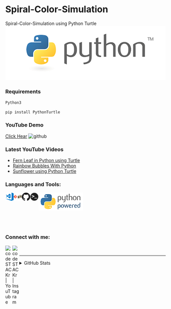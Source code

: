 # Spiral-Color-Simulation
Spiral-Color-Simulation using Python Turtle
![Python Logo](https://raw.githubusercontent.com/willtheorangeguy/Python-Logo-Widgets/master/pythonlogogif.gif)
### Requirements
```
Python3
```
```
pip install PythonTurtle
```
### YouTube Demo
[Click Hear](https://youtu.be/M_4yXiyoAM0)   ![github](https://user-images.githubusercontent.com/64314222/93706374-380d5580-fb43-11ea-8a99-3a6827940e64.gif)

### Latest YouTube Videos

<!-- YOUTUBE:START -->
- [Fern Leaf in Python using Turtle](https://www.youtube.com/watch?v=WbOGNMd2O3E)
- [Rainbow Bubbles With Python](https://www.youtube.com/watch?v=G1GkKXoGn3k)
- [Sunflower using Python Turtle](https://www.youtube.com/watch?v=YJvR68p_ybk)
<!-- YOUTUBE:END -->

### Languages and Tools:

[<img align="left" alt="Visual Studio Code" width="26px" src="https://raw.githubusercontent.com/github/explore/80688e429a7d4ef2fca1e82350fe8e3517d3494d/topics/visual-studio-code/visual-studio-code.png" />][webdevplaylist]
[<img align="left" alt="Git" width="26px" src="https://raw.githubusercontent.com/github/explore/80688e429a7d4ef2fca1e82350fe8e3517d3494d/topics/git/git.png" />][webdevplaylist]
[<img align="left" alt="GitHub" width="26px" src="https://raw.githubusercontent.com/github/explore/78df643247d429f6cc873026c0622819ad797942/topics/github/github.png" />][webdevplaylist]
[<img align="left" alt="Terminal" width="26px" src="https://raw.githubusercontent.com/github/explore/80688e429a7d4ef2fca1e82350fe8e3517d3494d/topics/terminal/terminal.png" />][webdevplaylist]
![Python Powered Logo](https://raw.githubusercontent.com/willtheorangeguy/Python-Logo-Widgets/master/pythonpoweredlengthgif.gif)

<br />
<br />

### Connect with me:

[<img align="left" alt="codeSTACKr | YouTube" width="22px" src="https://cdn.jsdelivr.net/npm/simple-icons@v3/icons/youtube.svg" />][youtube]
[<img align="left" alt="codeSTACKr | Instagram" width="22px" src="https://cdn.jsdelivr.net/npm/simple-icons@v3/icons/instagram.svg" />][instagram]

<br />

[youtube]: https://www.youtube.com/channel/UCn6rJnrjdETlODG38BecyGA
[instagram]: https://instagram.com/imdarkcoder
[webdevplaylist]: https://www.youtube.com/channel/UCn6rJnrjdETlODG38BecyGA

---
<p>
</p>

<details>
  
  <summary>GitHub Stats</summary>

  <img align="left" alt="imdarkcoder's GitHub Stats" src="https://github-readme-stats.vercel.app/api?username=imdarkcoder&show_icons=true&hide_border=true" />

</details>
